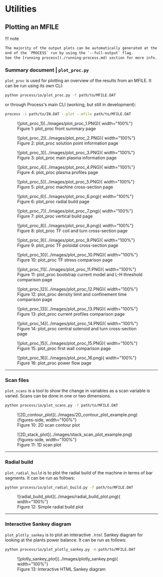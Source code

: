 # Utilities

## Plotting an MFILE

!!! note 

    The majority of the output plots can be automatically generated at the end of the `PROCESS` run by using the `--full-output` flag.
    See the [running process](./running-process.md) section for more info.

### Summary document | `plot_proc.py`

`plot_proc` is used for plotting an overview of the results from an MFILE. It can be run using its own CLI:

```bash
python process/io/plot_proc.py -f path/to/MFILE.DAT
```

or through Process's main CLI (working, but still in development):

```bash
process -i path/to/IN.DAT --plot --mfile path/to/MFILE.DAT
``` 
<figure markdown>
![plot_proc_1](../images/plot_proc_1.PNG){ width="100%"}
<figcaption>Figure 1: plot_proc front summary page </figcaption>
</figure>

<figure markdown>
![plot_proc_2](../images/plot_proc_2.PNG){ width="100%"}
<figcaption>Figure 2: plot_proc solution point information page </figcaption>
</figure>

<figure markdown>
![plot_proc_3](../images/plot_proc_3.PNG){ width="100%"}
<figcaption>Figure 3: plot_proc main plasma information page </figcaption>
</figure>

<figure markdown>
![plot_proc_4](../images/plot_proc_4.PNG){ width="100%"}
<figcaption>Figure 4: plot_proc plasma profiles page </figcaption>
</figure>

<figure markdown>
![plot_proc_5](../images/plot_proc_5.PNG){ width="100%"}
<figcaption>Figure 5: plot_proc machine cross-section page </figcaption>
</figure>

<figure markdown>
![plot_proc_6](../images/plot_proc_6.png){ width="100%"}
<figcaption>Figure 6: plot_proc radial build page </figcaption>
</figure>

<figure markdown>
![plot_proc_7](../images/plot_proc_7.png){ width="100%"}
<figcaption>Figure 7: plot_proc vertical build page </figcaption>
</figure>

<figure markdown>
![plot_proc_8](../images/plot_proc_8.png){ width="100%"}
<figcaption>Figure 8: plot_proc TF coil and turn cross-section page </figcaption>
</figure>

<figure markdown>
![plot_proc_9](../images/plot_proc_9.PNG){ width="100%"}
<figcaption>Figure 9: plot_proc TF poloidal cross-section page  </figcaption>
</figure>

<figure markdown>
![plot_proc_10](../images/plot_proc_10.PNG){ width="100%"}
<figcaption>Figure 10: plot_proc TF stress comparison page   </figcaption>
</figure>

<figure markdown>
![plot_proc_11](../images/plot_proc_11.PNG){ width="100%"}
<figcaption>Figure 11: plot_proc bootstrap current model and L-H threshold comparison page   </figcaption>
</figure>

<figure markdown>
![plot_proc_12](../images/plot_proc_12.PNG){ width="100%"}
<figcaption>Figure 12: plot_proc density limit and confinement time comparison page   </figcaption>
</figure>

<figure markdown>
![plot_proc_13](../images/plot_proc_13.PNG){ width="100%"}
<figcaption>Figure 13: plot_proc current profiles comparison page  </figcaption>
</figure>

<figure markdown>
![plot_proc_14](../images/plot_proc_14.PNG){ width="100%"}
<figcaption>Figure 14: plot_proc central solenoid and turn cross-section page   </figcaption>
</figure>

<figure markdown>
![plot_proc_15](../images/plot_proc_15.PNG){ width="100%"}
<figcaption>Figure 15: plot_proc first wall comparison page  </figcaption>
</figure>

<figure markdown>
![plot_proc_16](../images/plot_proc_16.png){ width="100%"}
<figcaption>Figure 16: plot_proc power flow page  </figcaption>
</figure>



----------------

### Scan files

`plot_scans` is a tool to show the change in variables as a scan variable is varied.
Scans can be done in one or two dimensions.

```bash
python process/io/plot_scans.py -f path/to/MFILE.DAT
```
<figure markdown>
![2D_contour_plot](../images/2D_contour_plot_example.png){figures-side, width="100%"}  
<figcaption>Figure 10: 2D scan contour plot </figcaption>
</figure>

<figure markdown>
![2D_stack_plot](../images/stack_scan_plot_example.png){figures-side, width="100%"}  
<figcaption>Figure 11: 1D scan plot </figcaption>
</figure>

----------------

### Radial build

`plot_radial_build` is to plot the radial build of the machine in terms of bar segments. It can be run as follows:

```bash
python process/io/plot_radial_build.py -f path/to/MFILE.DAT
```
<figure markdown>
![radial_build_plot](../images/radial_build_plot.png){ width="100%"}
<figcaption>Figure 12: Simple radial build plot </figcaption>
</figure>

---------------

### Interactive Sankey diagram

`plot_plotly_sankey` is to plot an interactive `.html` Sankey diagram for looking at the plants power balance. It can be run as follows:

```bash
python process/io/plot_plotly_sankey.py -m path/to/MFILE.DAT
```

<figure markdown>
![plotly_sankey_plot](../images/plotly_sankey.png){ width="100%"}
<figcaption>Figure 13: Interactive HTML Sankey diagram </figcaption>
</figure>




